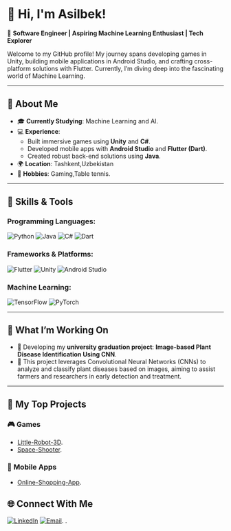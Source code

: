 # 👋 Hi, I'm Asilbek!

🌟 **Software Engineer | Aspiring Machine Learning Enthusiast | Tech Explorer**

Welcome to my GitHub profile! My journey spans developing games in Unity, building mobile applications in Android Studio, and crafting cross-platform solutions with Flutter. Currently, I’m diving deep into the fascinating world of Machine Learning.

---

## 🚀 **About Me**

- 🎓 **Currently Studying**: Machine Learning and AI.
- 💻 **Experience**:
  - Built immersive games using **Unity** and **C#**.
  - Developed mobile apps with **Android Studio** and **Flutter (Dart)**.
  - Created robust back-end solutions using **Java**.
- 🌍 **Location**: Tashkent,Uzbekistan
- 🌱 **Hobbies**: Gaming,Table tennis.


---

## 🔧 **Skills & Tools**

### **Programming Languages**:
![Python](https://img.shields.io/badge/-Python-blue?logo=python&logoColor=white)
![Java](https://img.shields.io/badge/-Java-red?logo=java&logoColor=white)
![C#](https://img.shields.io/badge/-C%23-purple?logo=csharp&logoColor=white)
![Dart](https://img.shields.io/badge/-Dart-blue?logo=dart&logoColor=white)

### **Frameworks & Platforms**:
![Flutter](https://img.shields.io/badge/-Flutter-blue?logo=flutter&logoColor=white)
![Unity](https://img.shields.io/badge/-Unity-black?logo=unity&logoColor=white)
![Android Studio](https://img.shields.io/badge/-Android%20Studio-green?logo=android&logoColor=white)

### **Machine Learning**:
![TensorFlow](https://img.shields.io/badge/-TensorFlow-orange?logo=tensorflow&logoColor=white)
![PyTorch](https://img.shields.io/badge/-PyTorch-red?logo=pytorch&logoColor=white)

---

## 🌟 **What I’m Working On**

- 🔭 Developing my **university graduation project**: **Image-based Plant Disease Identification Using CNN**.
- 🚀 This project leverages Convolutional Neural Networks (CNNs) to analyze and classify plant diseases based on images, aiming to assist farmers and researchers in early detection and treatment.
---

## 📌 **My Top Projects**

### 🎮 **Games**
- [Little-Robot-3D](https://github.com/AsilbekGit/Unity-Little-Robot-3D-Game.git).
- [Space-Shooter](https://github.com/AsilbekGit/Space-Shooter-Game.git).

### 📱 **Mobile Apps**
- [Online-Shopping-App](https://github.com/AsilbekGit/Online-Grocery-Shop-App.git).


## 🌐 **Connect With Me**

[![LinkedIn](https://img.shields.io/badge/-LinkedIn-blue?logo=linkedin&logoColor=white)](https://www.linkedin.com/in/asilbekboboyev/)
[![Email](https://img.shields.io/badge/-Email-red?logo=gmail&logoColor=white)](mailto:asilbekboboyev98@gmail.com).
.
